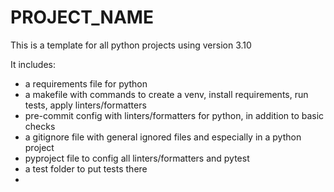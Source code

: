 # __PROJECT_NAME__

This is a template for all python projects using version 3.10

It includes:
- a requirements file for python
- a makefile with commands to create a venv, install requirements, run tests, apply linters/formatters
- pre-commit config with linters/formatters for python, in addition to basic checks
- a gitignore file with general ignored files and especially in a python project
- pyproject file to config all linters/formatters and pytest
- a test folder to put tests there
-
